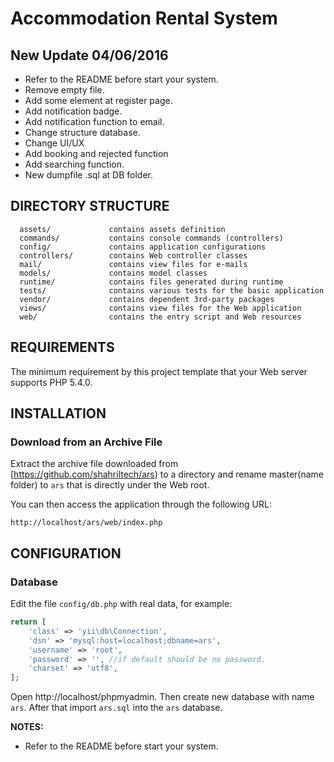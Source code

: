 Accommodation Rental System
============================

New Update 04/06/2016
-------------------
- Refer to the README before start your system.
- Remove empty file.
- Add some element at register page.
- Add notification badge.
- Add notification function to email.
- Change structure database.
- Change UI/UX
- Add booking and rejected function
- Add searching function.
- New dumpfile .sql at DB folder.

DIRECTORY STRUCTURE
-------------------

      assets/             contains assets definition
      commands/           contains console commands (controllers)
      config/             contains application configurations
      controllers/        contains Web controller classes
      mail/               contains view files for e-mails
      models/             contains model classes
      runtime/            contains files generated during runtime
      tests/              contains various tests for the basic application
      vendor/             contains dependent 3rd-party packages
      views/              contains view files for the Web application
      web/                contains the entry script and Web resources



REQUIREMENTS
------------

The minimum requirement by this project template that your Web server supports PHP 5.4.0.


INSTALLATION
------------

### Download from an Archive File

Extract the archive file downloaded from [https://github.com/shahriltech/ars) to
a directory and rename master(name folder) to `ars` that is directly under the Web root.

You can then access the application through the following URL:

~~~
http://localhost/ars/web/index.php
~~~

CONFIGURATION
-------------

### Database

Edit the file `config/db.php` with real data, for example:

```php
return [
    'class' => 'yii\db\Connection',
    'dsn' => 'mysql:host=localhost;dbname=ars',
    'username' => 'root',
    'password' => '', //if default should be no password.
    'charset' => 'utf8',
];
```
Open http://localhost/phpmyadmin. Then create new database with name `ars`. After that import `ars.sql` into the `ars` database.

**NOTES:**

- Refer to the README before start your system.

